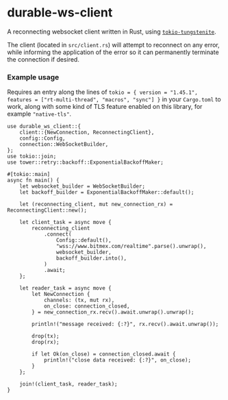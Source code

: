 # durable-ws-client

A reconnecting websocket client written in Rust, using
[`tokio-tungstenite`](https://github.com/snapview/tokio-tungstenite).

The client (located in `src/client.rs`) will attempt to reconnect on
any error, while informing the application of the error so it can
permanently terminate the connection if desired.

### Example usage

Requires an entry along the lines of `tokio = { version = "1.45.1",
features = ["rt-multi-thread", "macros", "sync"] }` in your
`Cargo.toml` to work, along with some kind of TLS feature enabled on
this library, for example `"native-tls"`.

```
use durable_ws_client::{
    client::{NewConnection, ReconnectingClient},
    config::Config,
    connection::WebSocketBuilder,
};
use tokio::join;
use tower::retry::backoff::ExponentialBackoffMaker;

#[tokio::main]
async fn main() {
    let websocket_builder = WebSocketBuilder;
    let backoff_builder = ExponentialBackoffMaker::default();

    let (reconnecting_client, mut new_connection_rx) = ReconnectingClient::new();

    let client_task = async move {
        reconnecting_client
            .connect(
                Config::default(),
                "wss://www.bitmex.com/realtime".parse().unwrap(),
                websocket_builder,
                backoff_builder.into(),
            )
            .await;
    };

    let reader_task = async move {
        let NewConnection {
            channels: (tx, mut rx),
            on_close: connection_closed,
        } = new_connection_rx.recv().await.unwrap().unwrap();

        println!("message received: {:?}", rx.recv().await.unwrap());

        drop(tx);
        drop(rx);

        if let Ok(on_close) = connection_closed.await {
            println!("close data received: {:?}", on_close);
        }
    };

    join!(client_task, reader_task);
}
```